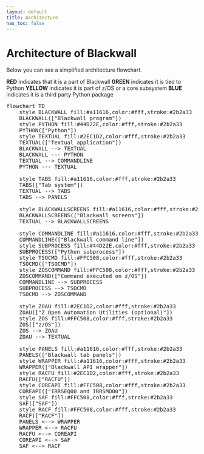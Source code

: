 ```yaml
---
layout: default
title: Architecture
has_toc: false
---
```


# Architecture of Blackwall

Below you can see a simplified architecture flowchart.

**RED** indicates that it is a part of Blackwall
**GREEN** indicates it is tied to Python
**YELLOW** indicates it is part of z/OS or a core subsystem
**BLUE** indicates it is a third party Python package

<pre class="mermaid">
flowchart TD
    style BLACKWALL fill:#a11616,color:#fff,stroke:#2b2a33
    BLACKWALL(["Blackwall program"])
    style PYTHON fill:#44D22E,color:#fff,stroke:#2b2a33
    PYTHON(["Python"])
    style TEXTUAL fill:#2EC1D2,color:#fff,stroke:#2b2a33
    TEXTUAL(["Textual application"])
    BLACKWALL --> TEXTUAL
    BLACKWALL --- PYTHON
    TEXTUAL --> COMMANDLINE
    PYTHON --- TEXTUAL

    style TABS fill:#a11616,color:#fff,stroke:#2b2a33
    TABS(["Tab system"])
    TEXTUAL --> TABS
    TABS --> PANELS

    style BLACKWALLSCREENS fill:#a11616,color:#fff,stroke:#2b2a33
    BLACKWALLSCREENS(["Blackwall screens"])
    TEXTUAL --> BLACKWALLSCREENS

    style COMMANDLINE fill:#a11616,color:#fff,stroke:#2b2a33
    COMMANDLINE(["Blackwall command line"])
    style SUBPROCESS fill:#44D22E,color:#fff,stroke:#2b2a33
    SUBPROCESS(["Python subprocess"])
    style TSOCMD fill:#FFC508,color:#fff,stroke:#2b2a33
    TSOCMD(["TSOCMD"])
    style ZOSCOMMAND fill:#FFC508,color:#fff,stroke:#2b2a33
    ZOSCOMMAND(["Command executed on z/OS"])
    COMMANDLINE --> SUBPROCESS
    SUBPROCESS --> TSOCMD
    TSOCMD --> ZOSCOMMAND
    
    style ZOAU fill:#2EC1D2,color:#fff,stroke:#2b2a33
    ZOAU(["Z Open Automation Utilities (optional)"])
    style ZOS fill:#FFC508,color:#fff,stroke:#2b2a33
    ZOS(["z/OS"])
    ZOS --> ZOAU
    ZOAU --> TEXTUAL

    style PANELS fill:#a11616,color:#fff,stroke:#2b2a33
    PANELS(["Blackwall tab panels"])
    style WRAPPER fill:#a11616,color:#fff,stroke:#2b2a33
    WRAPPER(["Blackwall API wrapper"])
    style RACFU fill:#2EC1D2,color:#fff,stroke:#2b2a33
    RACFU(["RACFU"])
    style COREAPI fill:#FFC508,color:#fff,stroke:#2b2a33
    COREAPI(["IRRSEQ00 and IRRSMO00"])
    style SAF fill:#FFC508,color:#fff,stroke:#2b2a33
    SAF(["SAF"])
    style RACF fill:#FFC508,color:#fff,stroke:#2b2a33
    RACF(["RACF"])
    PANELS <--> WRAPPER
    WRAPPER <--> RACFU
    RACFU <--> COREAPI
    COREAPI <--> SAF
    SAF <--> RACF
</pre>
